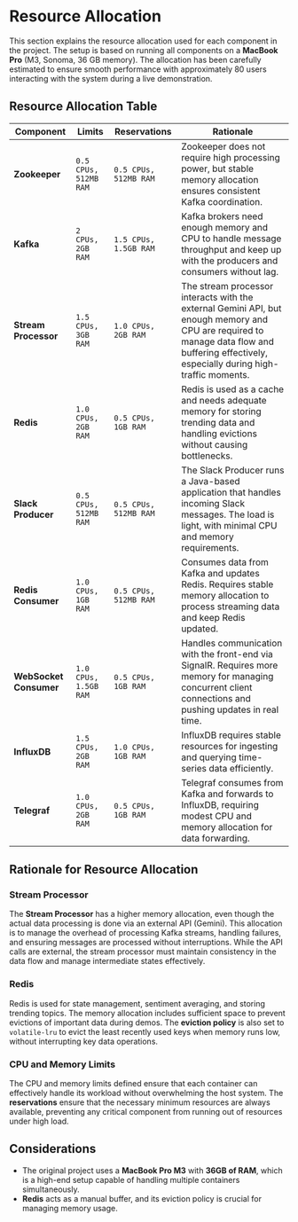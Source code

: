 # Resource Allocation

This section explains the resource allocation used for each component in the project. The setup is based on running all components on a **MacBook Pro** (M3, Sonoma, 36 GB memory). The allocation has been carefully estimated to ensure smooth performance with approximately 80 users interacting with the system during a live demonstration.

## Resource Allocation Table

| Component          | Limits                  | Reservations            | Rationale |
| ------------------ | ----------------------- | ----------------------- | --------- |
| **Zookeeper**      | `0.5 CPUs, 512MB RAM`   | `0.5 CPUs, 512MB RAM`   | Zookeeper does not require high processing power, but stable memory allocation ensures consistent Kafka coordination. |
| **Kafka**          | `2 CPUs, 2GB RAM`       | `1.5 CPUs, 1.5GB RAM`   | Kafka brokers need enough memory and CPU to handle message throughput and keep up with the producers and consumers without lag. |
| **Stream Processor** | `1.5 CPUs, 3GB RAM`     | `1.0 CPUs, 2GB RAM`     | The stream processor interacts with the external Gemini API, but enough memory and CPU are required to manage data flow and buffering effectively, especially during high-traffic moments. |
| **Redis**          | `1.0 CPUs, 2GB RAM`     | `0.5 CPUs, 1GB RAM`     | Redis is used as a cache and needs adequate memory for storing trending data and handling evictions without causing bottlenecks. |
| **Slack Producer** | `0.5 CPUs, 512MB RAM`   | `0.5 CPUs, 512MB RAM`   | The Slack Producer runs a Java-based application that handles incoming Slack messages. The load is light, with minimal CPU and memory requirements. |
| **Redis Consumer** | `1.0 CPUs, 1GB RAM`     | `0.5 CPUs, 512MB RAM`   | Consumes data from Kafka and updates Redis. Requires stable memory allocation to process streaming data and keep Redis updated. |
| **WebSocket Consumer** | `1.0 CPUs, 1.5GB RAM`  | `0.5 CPUs, 1GB RAM`     | Handles communication with the front-end via SignalR. Requires more memory for managing concurrent client connections and pushing updates in real time. |
| **InfluxDB**       | `1.5 CPUs, 2GB RAM`     | `1.0 CPUs, 1GB RAM`     | InfluxDB requires stable resources for ingesting and querying time-series data efficiently. |
| **Telegraf**       | `1.0 CPUs, 2GB RAM`     | `0.5 CPUs, 1GB RAM`     | Telegraf consumes from Kafka and forwards to InfluxDB, requiring modest CPU and memory allocation for data forwarding. |

## Rationale for Resource Allocation

### Stream Processor
The **Stream Processor** has a higher memory allocation, even though the actual data processing is done via an external API (Gemini). This allocation is to manage the overhead of processing Kafka streams, handling failures, and ensuring messages are processed without interruptions. While the API calls are external, the stream processor must maintain consistency in the data flow and manage intermediate states effectively.

### Redis
Redis is used for state management, sentiment averaging, and storing trending topics. The memory allocation includes sufficient space to prevent evictions of important data during demos. The **eviction policy** is also set to `volatile-lru` to evict the least recently used keys when memory runs low, without interrupting key data operations.

### CPU and Memory Limits
The CPU and memory limits defined ensure that each container can effectively handle its workload without overwhelming the host system. The **reservations** ensure that the necessary minimum resources are always available, preventing any critical component from running out of resources under high load.

## Considerations
- The original project uses a **MacBook Pro M3** with **36GB of RAM**, which is a high-end setup capable of handling multiple containers simultaneously.
- **Redis** acts as a manual buffer, and its eviction policy is crucial for managing memory usage.
